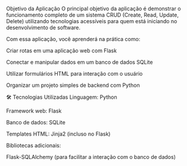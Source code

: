 Objetivo da Aplicação
O principal objetivo da aplicação é demonstrar o funcionamento completo de um sistema CRUD (Create, Read, Update, Delete) utilizando tecnologias acessíveis para quem está iniciando no desenvolvimento de software.

Com essa aplicação, você aprenderá na prática como:

Criar rotas em uma aplicação web com Flask

Conectar e manipular dados em um banco de dados SQLite

Utilizar formulários HTML para interação com o usuário

Organizar um projeto simples de backend com Python

🛠️ Tecnologias Utilizadas
Linguagem: Python 

Framework web: Flask

Banco de dados: SQLite

Templates HTML: Jinja2 (incluso no Flask)

Bibliotecas adicionais:

Flask-SQLAlchemy (para facilitar a interação com o banco de dados)